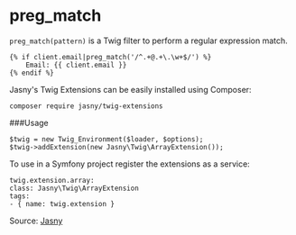 # preg_match

`preg_match(pattern)` is a Twig filter to perform a regular expression match.

```twig
{% if client.email|preg_match('/^.+@.+\.\w+$/') %}
    Email: {{ client.email }}
{% endif %}
```

Jasny's Twig Extensions can be easily installed using Composer:

```twig
composer require jasny/twig-extensions
```

###Usage

```twig
$twig = new Twig_Environment($loader, $options);
$twig->addExtension(new Jasny\Twig\ArrayExtension());
```

To use in a Symfony project register the extensions as a service:

```twig
twig.extension.array:
class: Jasny\Twig\ArrayExtension
tags:
- { name: twig.extension }
```

Source: [Jasny](https://github.com/jasny/twig-extensions)
